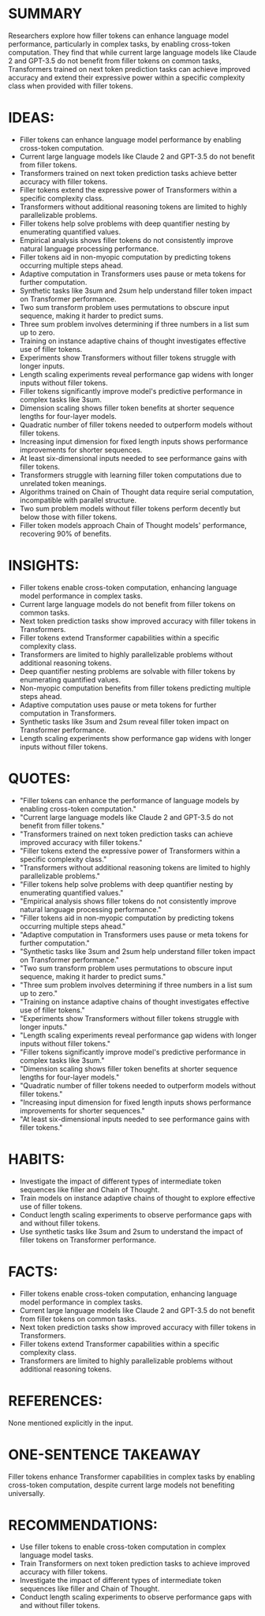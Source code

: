 # SUMMARY
Researchers explore how filler tokens can enhance language model performance, particularly in complex tasks, by enabling cross-token computation. They find that while current large language models like Claude 2 and GPT-3.5 do not benefit from filler tokens on common tasks, Transformers trained on next token prediction tasks can achieve improved accuracy and extend their expressive power within a specific complexity class when provided with filler tokens.

# IDEAS:
- Filler tokens can enhance language model performance by enabling cross-token computation.
- Current large language models like Claude 2 and GPT-3.5 do not benefit from filler tokens.
- Transformers trained on next token prediction tasks achieve better accuracy with filler tokens.
- Filler tokens extend the expressive power of Transformers within a specific complexity class.
- Transformers without additional reasoning tokens are limited to highly parallelizable problems.
- Filler tokens help solve problems with deep quantifier nesting by enumerating quantified values.
- Empirical analysis shows filler tokens do not consistently improve natural language processing performance.
- Filler tokens aid in non-myopic computation by predicting tokens occurring multiple steps ahead.
- Adaptive computation in Transformers uses pause or meta tokens for further computation.
- Synthetic tasks like 3sum and 2sum help understand filler token impact on Transformer performance.
- Two sum transform problem uses permutations to obscure input sequence, making it harder to predict sums.
- Three sum problem involves determining if three numbers in a list sum up to zero.
- Training on instance adaptive chains of thought investigates effective use of filler tokens.
- Experiments show Transformers without filler tokens struggle with longer inputs.
- Length scaling experiments reveal performance gap widens with longer inputs without filler tokens.
- Filler tokens significantly improve model's predictive performance in complex tasks like 3sum.
- Dimension scaling shows filler token benefits at shorter sequence lengths for four-layer models.
- Quadratic number of filler tokens needed to outperform models without filler tokens.
- Increasing input dimension for fixed length inputs shows performance improvements for shorter sequences.
- At least six-dimensional inputs needed to see performance gains with filler tokens.
- Transformers struggle with learning filler token computations due to unrelated token meanings.
- Algorithms trained on Chain of Thought data require serial computation, incompatible with parallel structure.
- Two sum problem models without filler tokens perform decently but below those with filler tokens.
- Filler token models approach Chain of Thought models' performance, recovering 90% of benefits.

# INSIGHTS:
- Filler tokens enable cross-token computation, enhancing language model performance in complex tasks.
- Current large language models do not benefit from filler tokens on common tasks.
- Next token prediction tasks show improved accuracy with filler tokens in Transformers.
- Filler tokens extend Transformer capabilities within a specific complexity class.
- Transformers are limited to highly parallelizable problems without additional reasoning tokens.
- Deep quantifier nesting problems are solvable with filler tokens by enumerating quantified values.
- Non-myopic computation benefits from filler tokens predicting multiple steps ahead.
- Adaptive computation uses pause or meta tokens for further computation in Transformers.
- Synthetic tasks like 3sum and 2sum reveal filler token impact on Transformer performance.
- Length scaling experiments show performance gap widens with longer inputs without filler tokens.

# QUOTES:
- "Filler tokens can enhance the performance of language models by enabling cross-token computation."
- "Current large language models like Claude 2 and GPT-3.5 do not benefit from filler tokens."
- "Transformers trained on next token prediction tasks can achieve improved accuracy with filler tokens."
- "Filler tokens extend the expressive power of Transformers within a specific complexity class."
- "Transformers without additional reasoning tokens are limited to highly parallelizable problems."
- "Filler tokens help solve problems with deep quantifier nesting by enumerating quantified values."
- "Empirical analysis shows filler tokens do not consistently improve natural language processing performance."
- "Filler tokens aid in non-myopic computation by predicting tokens occurring multiple steps ahead."
- "Adaptive computation in Transformers uses pause or meta tokens for further computation."
- "Synthetic tasks like 3sum and 2sum help understand filler token impact on Transformer performance."
- "Two sum transform problem uses permutations to obscure input sequence, making it harder to predict sums."
- "Three sum problem involves determining if three numbers in a list sum up to zero."
- "Training on instance adaptive chains of thought investigates effective use of filler tokens."
- "Experiments show Transformers without filler tokens struggle with longer inputs."
- "Length scaling experiments reveal performance gap widens with longer inputs without filler tokens."
- "Filler tokens significantly improve model's predictive performance in complex tasks like 3sum."
- "Dimension scaling shows filler token benefits at shorter sequence lengths for four-layer models."
- "Quadratic number of filler tokens needed to outperform models without filler tokens."
- "Increasing input dimension for fixed length inputs shows performance improvements for shorter sequences."
- "At least six-dimensional inputs needed to see performance gains with filler tokens."

# HABITS:
- Investigate the impact of different types of intermediate token sequences like filler and Chain of Thought.
- Train models on instance adaptive chains of thought to explore effective use of filler tokens.
- Conduct length scaling experiments to observe performance gaps with and without filler tokens.
- Use synthetic tasks like 3sum and 2sum to understand the impact of filler tokens on Transformer performance.

# FACTS:
- Filler tokens enable cross-token computation, enhancing language model performance in complex tasks.
- Current large language models like Claude 2 and GPT-3.5 do not benefit from filler tokens on common tasks.
- Next token prediction tasks show improved accuracy with filler tokens in Transformers.
- Filler tokens extend Transformer capabilities within a specific complexity class.
- Transformers are limited to highly parallelizable problems without additional reasoning tokens.

# REFERENCES:
None mentioned explicitly in the input.

# ONE-SENTENCE TAKEAWAY
Filler tokens enhance Transformer capabilities in complex tasks by enabling cross-token computation, despite current large models not benefiting universally.

# RECOMMENDATIONS:
- Use filler tokens to enable cross-token computation in complex language model tasks.
- Train Transformers on next token prediction tasks to achieve improved accuracy with filler tokens.
- Investigate the impact of different types of intermediate token sequences like filler and Chain of Thought.
- Conduct length scaling experiments to observe performance gaps with and without filler tokens.